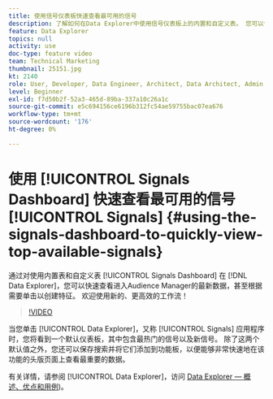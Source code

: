 ```yaml
---
title: 使用信号仪表板快速查看最可用的信号
description: 了解如何在Data Explorer中使用信号仪表板上的内置和自定义表。 您可以快速查看进入Audience Manager的最新数据，甚至还可以根据需要点击以创建特征。 欢迎使用新的、更高效的工作流！
feature: Data Explorer
topics: null
activity: use
doc-type: feature video
team: Technical Marketing
thumbnail: 25151.jpg
kt: 2140
role: User, Developer, Data Engineer, Architect, Data Architect, Admin, Leader
level: Beginner
exl-id: f7d50b2f-52a3-465d-89ba-337a10c26a1c
source-git-commit: e5c694156ce6196b312fc54ae59755bac07ea676
workflow-type: tm+mt
source-wordcount: '176'
ht-degree: 0%

---
```


# 使用 [!UICONTROL Signals Dashboard] 快速查看最可用的信号 [!UICONTROL Signals] {#using-the-signals-dashboard-to-quickly-view-top-available-signals}

通过对使用内置表和自定义表 [!UICONTROL Signals Dashboard] 在 [!DNL Data Explorer]，您可以快速查看进入Audience Manager的最新数据，甚至根据需要单击以创建特征。 欢迎使用新的、更高效的工作流！

>[!VIDEO](https://video.tv.adobe.com/v/25151/?quality=12)

当您单击 [!UICONTROL Data Explorer]，又称 [!UICONTROL Signals] 应用程序时，您将看到一个默认仪表板，其中包含最热门的信号以及新信号。 除了这两个默认值之外，您还可以保存搜索并将它们添加到功能板，以便能够非常快速地在该功能的头版页面上查看最重要的数据。

有关详情，请参阅 [!UICONTROL Data Explorer]，访问 [Data Explorer — 概述、优点和用例](https://experienceleague.adobe.com/docs/audience-manager/user-guide/features/data-explorer/data-explorer-overview.html?lang=en))。
